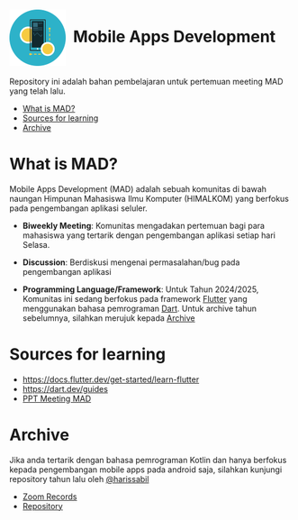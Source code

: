 <h1 align="left"><img src="mad_logo.png" width="100px" height="100px" align="center">&nbsp;&nbsp;Mobile Apps Development</h1>

Repository ini adalah bahan pembelajaran untuk pertemuan meeting MAD yang telah lalu. 

- [What is MAD?](#what-is-mad)
- [Sources for learning](#sources-for-learning)
- [Archive](#archive)

# What is MAD?

Mobile Apps Development (MAD) adalah sebuah komunitas di bawah naungan Himpunan Mahasiswa Ilmu Komputer (HIMALKOM) yang berfokus pada pengembangan aplikasi seluler. 

- **Biweekly Meeting**: Komunitas mengadakan pertemuan bagi para mahasiswa yang tertarik dengan pengembangan aplikasi setiap hari Selasa.

- **Discussion**: Berdiskusi mengenai permasalahan/bug pada pengembangan aplikasi

- **Programming Language/Framework**: Untuk Tahun 2024/2025, Komunitas ini sedang berfokus pada framework [Flutter](https://flutter.dev/) yang menggunakan bahasa pemrograman [Dart](https://dart.dev/). Untuk archive tahun sebelumnya, silahkan merujuk kepada [Archive](#archive)

# Sources for learning

- https://docs.flutter.dev/get-started/learn-flutter
- https://dart.dev/guides
- [PPT Meeting MAD](https://drive.google.com/drive/u/2/folders/1CzRQ3WHoFQpWuFqFzqtNErdysWerfiYV)

# Archive

Jika anda tertarik dengan bahasa pemrograman Kotlin dan hanya berfokus kepada pengembangan mobile apps pada android saja, silahkan kunjungi repository tahun lalu oleh [@harissabil](https://github.com/harissabil)

- [Zoom Records](https://drive.google.com/drive/folders/18Btg3EFc-36eAANyMAGhSymnYPkfxYsv)
- [Repository](https://github.com/harissabil/mad-project)

